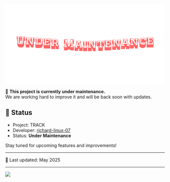 ![gif](https://github.com/richard-linux-07/TRACK/blob/main/NOTICE.gif)

🚧 **This project is currently under maintenance.**  
We are working hard to improve it and will be back soon with updates.

## 🔧 Status

- Project: TRACK
- Developer: [richard-linux-07](https://github.com/richard-linux-07)  
- Status: **Under Maintenance**

Stay tuned for upcoming features and improvements!

---

📅 Last updated: May 2025

---



  <img src="https://img.shields.io/badge/PHP-777BB4?style=for-the-badge&logo=php&logoColor=white" />
